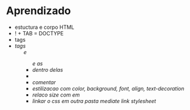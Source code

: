 # Aprendizado   

- estuctura e corpo HTML
- ! + TAB = DOCTYPE
- tags <stron> <spam> <em> <bold>
- tags <ol> e <ul> e as <li> dentro delas
- <class> <id>
- comentar <!--Ola-->
- estilizacao com color, background, font, align, text-decoration
- relaco size com em 
- linkar o css em outra pasta mediate link stylesheet